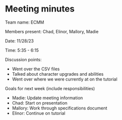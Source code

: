 # Meeting minutes

Team name: ECMM

Members present: Chad, Elinor, Mallory, Madie

Date: 11/28/23

Time: 5:35 - 6:15

Discussion points: 
* Went over the CSV files
* Talked about character upgrades and abilities
* Went over where we were currently at on the tutorial

Goals for next week (include responsibilities)

* Madie: Update meeting information
* Chad:  Start on presentation
* Mallory: Work through specifications document
* Elinor: Continue on tutorial

